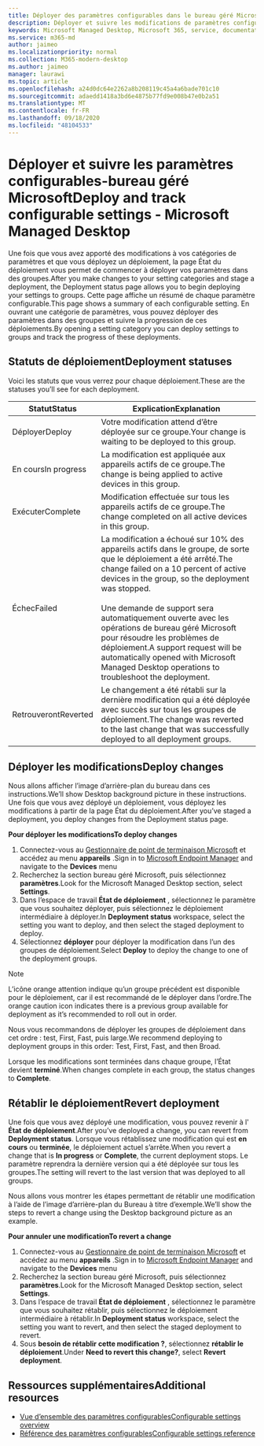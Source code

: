 ```yaml
---
title: Déployer des paramètres configurables dans le bureau géré Microsoft
description: Déployer et suivre les modifications de paramètres configurables dans le bureau géré Microsoft.
keywords: Microsoft Managed Desktop, Microsoft 365, service, documentation, Deploy, Staging Deployment, configurable Settings
ms.service: m365-md
author: jaimeo
ms.localizationpriority: normal
ms.collection: M365-modern-desktop
ms.author: jaimeo
manager: laurawi
ms.topic: article
ms.openlocfilehash: a24d0dc64e2262a8b208119c45a4a6bade701c10
ms.sourcegitcommit: adaedd1418a3bd6e4875b77fd9e008b47e0b2a51
ms.translationtype: MT
ms.contentlocale: fr-FR
ms.lasthandoff: 09/18/2020
ms.locfileid: "48104533"
---
```

# <a name="deploy-and-track-configurable-settings---microsoft-managed-desktop"></a><span data-ttu-id="5172c-104">Déployer et suivre les paramètres configurables-bureau géré Microsoft</span><span class="sxs-lookup"><span data-stu-id="5172c-104">Deploy and track configurable settings - Microsoft Managed Desktop</span></span>

<span data-ttu-id="5172c-105">Une fois que vous avez apporté des modifications à vos catégories de paramètres et que vous déployez un déploiement, la page État du déploiement vous permet de commencer à déployer vos paramètres dans des groupes.</span><span class="sxs-lookup"><span data-stu-id="5172c-105">After you make changes to your setting categories and stage a deployment, the Deployment status page allows you to begin deploying your settings to groups.</span></span> <span data-ttu-id="5172c-106">Cette page affiche un résumé de chaque paramètre configurable.</span><span class="sxs-lookup"><span data-stu-id="5172c-106">This page shows a summary of each configurable setting.</span></span> <span data-ttu-id="5172c-107">En ouvrant une catégorie de paramètres, vous pouvez déployer des paramètres dans des groupes et suivre la progression de ces déploiements.</span><span class="sxs-lookup"><span data-stu-id="5172c-107">By opening a setting category you can deploy settings to groups and track the progress of these deployments.</span></span>

## <a name="deployment-statuses"></a><span data-ttu-id="5172c-108">Statuts de déploiement</span><span class="sxs-lookup"><span data-stu-id="5172c-108">Deployment statuses</span></span> 

<span data-ttu-id="5172c-109">Voici les statuts que vous verrez pour chaque déploiement.</span><span class="sxs-lookup"><span data-stu-id="5172c-109">These are the statuses you’ll see for each deployment.</span></span>

<span data-ttu-id="5172c-110">Statut</span><span class="sxs-lookup"><span data-stu-id="5172c-110">Status</span></span>  | <span data-ttu-id="5172c-111">Explication</span><span class="sxs-lookup"><span data-stu-id="5172c-111">Explanation</span></span> 
--- | --- 
<span data-ttu-id="5172c-112">Déployer</span><span class="sxs-lookup"><span data-stu-id="5172c-112">Deploy</span></span> | <span data-ttu-id="5172c-113">Votre modification attend d’être déployée sur ce groupe.</span><span class="sxs-lookup"><span data-stu-id="5172c-113">Your change is waiting to be deployed to this group.</span></span>
<span data-ttu-id="5172c-114">En cours</span><span class="sxs-lookup"><span data-stu-id="5172c-114">In progress</span></span> | <span data-ttu-id="5172c-115">La modification est appliquée aux appareils actifs de ce groupe.</span><span class="sxs-lookup"><span data-stu-id="5172c-115">The change is being applied to active devices in this group.</span></span> 
<span data-ttu-id="5172c-116">Exécuter</span><span class="sxs-lookup"><span data-stu-id="5172c-116">Complete</span></span> | <span data-ttu-id="5172c-117">Modification effectuée sur tous les appareils actifs de ce groupe.</span><span class="sxs-lookup"><span data-stu-id="5172c-117">The change completed on all active devices in this group.</span></span> 
<span data-ttu-id="5172c-118">Échec</span><span class="sxs-lookup"><span data-stu-id="5172c-118">Failed</span></span> | <span data-ttu-id="5172c-119">La modification a échoué sur 10% des appareils actifs dans le groupe, de sorte que le déploiement a été arrêté.</span><span class="sxs-lookup"><span data-stu-id="5172c-119">The change failed on a 10 percent of active devices in the group, so the deployment was stopped.</span></span><br><br> <span data-ttu-id="5172c-120">Une demande de support sera automatiquement ouverte avec les opérations de bureau géré Microsoft pour résoudre les problèmes de déploiement.</span><span class="sxs-lookup"><span data-stu-id="5172c-120">A support request will be automatically opened with Microsoft Managed Desktop operations to troubleshoot the deployment.</span></span> 
<span data-ttu-id="5172c-121">Retrouveront</span><span class="sxs-lookup"><span data-stu-id="5172c-121">Reverted</span></span> | <span data-ttu-id="5172c-122">Le changement a été rétabli sur la dernière modification qui a été déployée avec succès sur tous les groupes de déploiement.</span><span class="sxs-lookup"><span data-stu-id="5172c-122">The change was reverted to the last change that was successfully deployed to all deployment groups.</span></span>

## <a name="deploy-changes"></a><span data-ttu-id="5172c-123">Déployer les modifications</span><span class="sxs-lookup"><span data-stu-id="5172c-123">Deploy changes</span></span>

<span data-ttu-id="5172c-124">Nous allons afficher l’image d’arrière-plan du bureau dans ces instructions.</span><span class="sxs-lookup"><span data-stu-id="5172c-124">We’ll show Desktop background picture in these instructions.</span></span> <span data-ttu-id="5172c-125">Une fois que vous avez déployé un déploiement, vous déployez les modifications à partir de la page État du déploiement.</span><span class="sxs-lookup"><span data-stu-id="5172c-125">After you’ve staged a deployment, you deploy changes from the Deployment status page.</span></span> 

<span data-ttu-id="5172c-126">**Pour déployer les modifications**</span><span class="sxs-lookup"><span data-stu-id="5172c-126">**To deploy changes**</span></span>

1. <span data-ttu-id="5172c-127">Connectez-vous au [Gestionnaire de point de terminaison Microsoft](https://endpoint.microsoft.com/) et accédez au menu **appareils** .</span><span class="sxs-lookup"><span data-stu-id="5172c-127">Sign in to [Microsoft Endpoint Manager](https://endpoint.microsoft.com/) and navigate to the **Devices** menu</span></span>
2. <span data-ttu-id="5172c-128">Recherchez la section bureau géré Microsoft, puis sélectionnez **paramètres**.</span><span class="sxs-lookup"><span data-stu-id="5172c-128">Look for the Microsoft Managed Desktop section, select **Settings**.</span></span>
3. <span data-ttu-id="5172c-129">Dans l’espace de travail **État de déploiement** , sélectionnez le paramètre que vous souhaitez déployer, puis sélectionnez le déploiement intermédiaire à déployer.</span><span class="sxs-lookup"><span data-stu-id="5172c-129">In **Deployment status** workspace, select the setting you want to deploy, and then select the staged deployment to deploy.</span></span>
4. <span data-ttu-id="5172c-130">Sélectionnez **déployer** pour déployer la modification dans l’un des groupes de déploiement.</span><span class="sxs-lookup"><span data-stu-id="5172c-130">Select **Deploy** to deploy the change to one of the deployment groups.</span></span>

> [!NOTE] 
> <span data-ttu-id="5172c-131">L’icône orange attention indique qu’un groupe précédent est disponible pour le déploiement, car il est recommandé de le déployer dans l’ordre.</span><span class="sxs-lookup"><span data-stu-id="5172c-131">The orange caution icon indicates there is a previous group available for deployment as it’s recommended to roll out in order.</span></span> 

<!-- Needs picture updated to show MEM ![Deployment status workspace. Trusted sites pane on the right. In the Deployment groups section are three columns: deployment groups, devices, and status. In the status column, "deploy" is highlighted.](../../media/1deployedit.png) -->

<span data-ttu-id="5172c-132">Nous vous recommandons de déployer les groupes de déploiement dans cet ordre : test, First, Fast, puis large.</span><span class="sxs-lookup"><span data-stu-id="5172c-132">We recommend deploying to deployment groups in this order: Test, First, Fast, and then Broad.</span></span> 

<span data-ttu-id="5172c-133">Lorsque les modifications sont terminées dans chaque groupe, l’État devient **terminé**.</span><span class="sxs-lookup"><span data-stu-id="5172c-133">When changes complete in each group, the status changes to **Complete**.</span></span>

<!-- Needs picture updated to show MEM ![Deployment status workspace with columns for date updated, version, test, first, fast, and broad. The Proxy row is expanded, showing a dated setting flagged as "complete" in each of the four deployment groups.](../../media/2completeedit.png) -->

## <a name="revert-deployment"></a><span data-ttu-id="5172c-134">Rétablir le déploiement</span><span class="sxs-lookup"><span data-stu-id="5172c-134">Revert deployment</span></span>

<span data-ttu-id="5172c-135">Une fois que vous avez déployé une modification, vous pouvez revenir à l' **État de déploiement**.</span><span class="sxs-lookup"><span data-stu-id="5172c-135">After you’ve deployed a change, you can revert from **Deployment status**.</span></span> <span data-ttu-id="5172c-136">Lorsque vous rétablissez une modification qui est **en cours** ou **terminée**, le déploiement actuel s’arrête.</span><span class="sxs-lookup"><span data-stu-id="5172c-136">When you revert a change that is **In progress** or **Complete**, the current deployment stops.</span></span> <span data-ttu-id="5172c-137">Le paramètre reprendra la dernière version qui a été déployée sur tous les groupes.</span><span class="sxs-lookup"><span data-stu-id="5172c-137">The setting will revert to the last version that was deployed to all groups.</span></span> 

<span data-ttu-id="5172c-138">Nous allons vous montrer les étapes permettant de rétablir une modification à l’aide de l’image d’arrière-plan du Bureau à titre d’exemple.</span><span class="sxs-lookup"><span data-stu-id="5172c-138">We’ll show the steps to revert a change using the Desktop background picture as an example.</span></span> 

<span data-ttu-id="5172c-139">**Pour annuler une modification**</span><span class="sxs-lookup"><span data-stu-id="5172c-139">**To revert a change**</span></span>
1. <span data-ttu-id="5172c-140">Connectez-vous au [Gestionnaire de point de terminaison Microsoft](https://endpoint.microsoft.com/) et accédez au menu **appareils** .</span><span class="sxs-lookup"><span data-stu-id="5172c-140">Sign in to [Microsoft Endpoint Manager](https://endpoint.microsoft.com/) and navigate to the **Devices** menu</span></span>
2. <span data-ttu-id="5172c-141">Recherchez la section bureau géré Microsoft, puis sélectionnez **paramètres**.</span><span class="sxs-lookup"><span data-stu-id="5172c-141">Look for the Microsoft Managed Desktop section, select **Settings**.</span></span>
3. <span data-ttu-id="5172c-142">Dans l’espace de travail **État de déploiement** , sélectionnez le paramètre que vous souhaitez rétablir, puis sélectionnez le déploiement intermédiaire à rétablir.</span><span class="sxs-lookup"><span data-stu-id="5172c-142">In **Deployment status** workspace, select the setting you want to revert, and then select the staged deployment to revert.</span></span>
4. <span data-ttu-id="5172c-143">Sous **besoin de rétablir cette modification ?**, sélectionnez **rétablir le déploiement**.</span><span class="sxs-lookup"><span data-stu-id="5172c-143">Under **Need to revert this change?**, select **Revert deployment**.</span></span>

<!-- Needs picture updated to show MEM ![Deployment status workspace. Browser start pages is selected, opening a pane on the right side with data about the submitted change and its status. At the bottom is the "need to revert this change" area where you can select "Revert deployment."](../../media/3revert.png) -->

## <a name="additional-resources"></a><span data-ttu-id="5172c-144">Ressources supplémentaires</span><span class="sxs-lookup"><span data-stu-id="5172c-144">Additional resources</span></span>
- [<span data-ttu-id="5172c-145">Vue d’ensemble des paramètres configurables</span><span class="sxs-lookup"><span data-stu-id="5172c-145">Configurable settings overview</span></span>](config-setting-overview.md)
- [<span data-ttu-id="5172c-146">Référence des paramètres configurables</span><span class="sxs-lookup"><span data-stu-id="5172c-146">Configurable settings reference</span></span>](config-setting-ref.md) 

